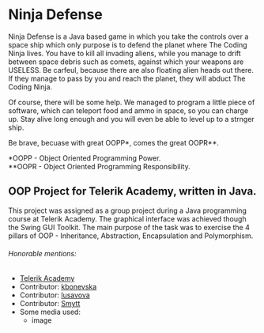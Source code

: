 <h1>Ninja Defense</h1>
<p>Ninja Defense is a Java based game in which you take the controls
    over a space ship which only purpose is to defend the planet where The Coding Ninja lives.
    You have to kill all invading aliens, while you manage to drift between space debris such as comets,
    against which your weapons are USELESS. Be carfeul, because there are also
    floating alien heads out there. If they manage to pass by you and reach the planet,
    they will abduct The Coding Ninja.</p>

<p>Of course, there will be some help.
    We managed to program a little piece of software,
    which can teleport food and ammo in space, so you can charge up.
    Stay alive long enough and you will even be able to level up to a strnger ship.</p>

<p>Be brave, becuase with great OOPP*, comes the great OOPR**.</p>

<p>*OOPP - Object Oriented Programming Power. <br>
    **OOPR - Object Oriented Programming Responsibility.</p>

<h2>OOP Project for Telerik Academy, written in Java.</h2>
<p>This project was assigned as a group project during a Java programming course at Telerik Academy.
The graphical interface was achieved though the Swing GUI Toolkit.
The main purpose of the task was to exercise the 4 pillars of OOP - Inheritance, Abstraction, Encapsulation and Polymorphism.</p>

<h6>Honorable mentions: </h6>
<ul>
    <li><a href="http://telerikacademy.com/">Telerik Academy</a></li>
    <li>Contributor: <a href="https://github.com/kbonevska">kbonevska</a></li>
    <li>Contributor: <a href="https://github.com/lusavova">lusavova</a></li>
    <li>Contributor: <a href="https://github.com/Smytt">Smytt</a></li>
    <li>Some media used:
        <ul>
            <li>image</li>
        </ul>
    </li>
</ul>